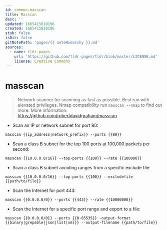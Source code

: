 ```yaml
---
id: common.masscan
title: Masscan
desc: ''
updated: 1665415810196
created: 1665415810196
stub: false
isDir: false
gitNotePath: 'pages/{{ noteHiearchy }}.md'
sources:
  - name: tldr-pages
    url: 'https://github.com/tldr-pages/tldr/blob/master/LICENSE.md'
    license: Creative Commons
---
```

# masscan

> Network scanner for scanning as fast as possible.
> Best run with elevated privileges. Nmap compatibility run `masscan --nmap` to find out more.
> More information: <https://github.com/robertdavidgraham/masscan>.

- Scan an IP or network subnet for port 80:

`masscan {{ip_address|network_prefix}} --ports {{80}}`

- Scan a class B subnet for the top 100 ports at 100,000 packets per second:

`masscan {{10.0.0.0/16}} --top-ports {{100}} --rate {{100000}}`

- Scan a class B subnet avoiding ranges from a specific exclude file:

`masscan {{10.0.0.0/16}} --top-ports {{100}} --excludefile {{path/to/file}}`

- Scan the Internet for port 443:

`masscan {{0.0.0.0/0}} --ports {{443}} --rate {{10000000}}`

- Scan the Internet for a specific port range and export to a file:

`masscan {{0.0.0.0/0}} --ports {{0-65535}} -output-format {{binary|grepable|json|list|xml}} --output-filename {{path/to/file}}`


